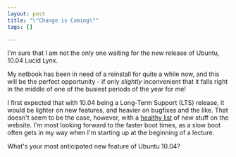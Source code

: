 ```yaml
--- 
layout: post
title: "\"Change is Coming\""
tags: []

---
```


I'm sure that I am not the only one waiting for the new release of Ubuntu,
10.04 Lucid Lynx.

My netbook has been in need of a reinstall for quite a while now, and this will
be the perfect opportunity - if only _slightly_ inconvenient that it falls
right in the middle of one of the busiest periods of the year for me!

I first expected that with 10.04 being a Long-Term Support (LTS) release, it
would be lighter on new features, and heavier on bugfixes and the like. That
doesn't seem to be the case, however, with a [healthy list][changelog] of new
stuff on the website. I'm most looking forward to the faster boot times, as
a slow boot often gets in my way when I'm starting up at the beginning of
a lecture.

What's your most anticipated new feature of Ubuntu 10.04?

[changelog]: http://www.ubuntu.com/testing/lucid/beta2#New%20features%20since%20Ubuntu%209.10 "New Features in Ubuntu 10.04"
